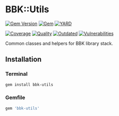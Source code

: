 # BBK::Utils

[![Gem Version](https://badge.fury.io/rb/bbk-utils.svg)](https://rubygems.org/gems/bbk-utils)
[![Gem](https://img.shields.io/gem/dt/bbk-utils.svg)](https://rubygems.org/gems/bbk-utils/versions)
[![YARD](https://badgen.net/badge/YARD/doc/blue)](http://www.rubydoc.info/gems/bbk-utils)

[![Coverage](https://lysander.rnds.pro/api/v1/badges/bbkutils_coverage.svg)](https://lysander.rnds.pro/api/v1/badges/bbkutils_coverage.html)
[![Quality](https://lysander.rnds.pro/api/v1/badges/bbkutils_quality.svg)](https://lysander.rnds.pro/api/v1/badges/bbkutils_quality.html)
[![Outdated](https://lysander.rnds.pro/api/v1/badges/bbkutils_outdated.svg)](https://lysander.rnds.pro/api/v1/badges/bbkutils_outdated.html)
[![Vulnerabilities](https://lysander.rnds.pro/api/v1/badges/bbkutils_vulnerable.svg)](https://lysander.rnds.pro/api/v1/badges/bbkutils_vulnerable.html)


Common classes and helpers for BBK library stack.

## Installation

### Terminal

```bash
gem install bbk-utils
```

### Gemfile

```ruby
gem 'bbk-utils'
```
